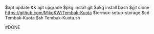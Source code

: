 $apt update && apt upgrade
$pkg install git
$pkg install bash
$git clone https://github.com/MikoKW/Tembak-Kuota
$termux-setup-storage
$cd Tembak-Kuota
$sh Tembak-Kuota.sh

#DONE
